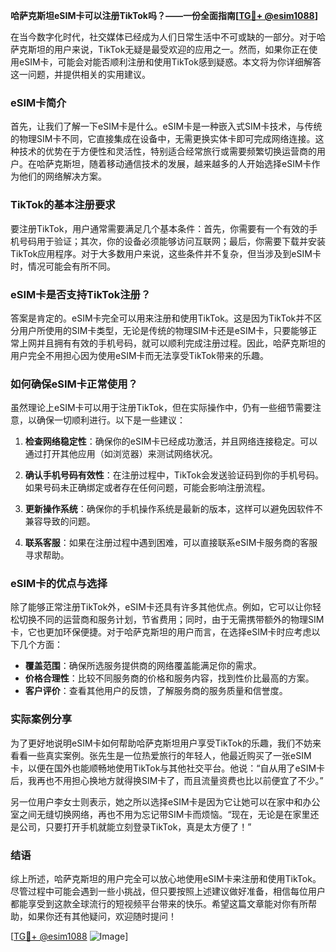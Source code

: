 **哈萨克斯坦eSIM卡可以注册TikTok吗？——一份全面指南[[TG💪+ @esim1088](https://t.me/s/esim1088)]**

在当今数字化时代，社交媒体已经成为人们日常生活中不可或缺的一部分。对于哈萨克斯坦的用户来说，TikTok无疑是最受欢迎的应用之一。然而，如果你正在使用eSIM卡，可能会对能否顺利注册和使用TikTok感到疑惑。本文将为你详细解答这一问题，并提供相关的实用建议。

### eSIM卡简介

首先，让我们了解一下eSIM卡是什么。eSIM卡是一种嵌入式SIM卡技术，与传统的物理SIM卡不同，它直接集成在设备中，无需更换实体卡即可完成网络连接。这种技术的优势在于方便性和灵活性，特别适合经常旅行或需要频繁切换运营商的用户。在哈萨克斯坦，随着移动通信技术的发展，越来越多的人开始选择eSIM卡作为他们的网络解决方案。

### TikTok的基本注册要求

要注册TikTok，用户通常需要满足几个基本条件：首先，你需要有一个有效的手机号码用于验证；其次，你的设备必须能够访问互联网；最后，你需要下载并安装TikTok应用程序。对于大多数用户来说，这些条件并不复杂，但当涉及到eSIM卡时，情况可能会有所不同。

### eSIM卡是否支持TikTok注册？

答案是肯定的。eSIM卡完全可以用来注册和使用TikTok。这是因为TikTok并不区分用户所使用的SIM卡类型，无论是传统的物理SIM卡还是eSIM卡，只要能够正常上网并且拥有有效的手机号码，就可以顺利完成注册过程。因此，哈萨克斯坦的用户完全不用担心因为使用eSIM卡而无法享受TikTok带来的乐趣。

### 如何确保eSIM卡正常使用？

虽然理论上eSIM卡可以用于注册TikTok，但在实际操作中，仍有一些细节需要注意，以确保一切顺利进行。以下是一些建议：

1. **检查网络稳定性**：确保你的eSIM卡已经成功激活，并且网络连接稳定。可以通过打开其他应用（如浏览器）来测试网络状况。
   
2. **确认手机号码有效性**：在注册过程中，TikTok会发送验证码到你的手机号码。如果号码未正确绑定或者存在任何问题，可能会影响注册流程。

3. **更新操作系统**：确保你的手机操作系统是最新的版本，这样可以避免因软件不兼容导致的问题。

4. **联系客服**：如果在注册过程中遇到困难，可以直接联系eSIM卡服务商的客服寻求帮助。

### eSIM卡的优点与选择

除了能够正常注册TikTok外，eSIM卡还具有许多其他优点。例如，它可以让你轻松切换不同的运营商和服务计划，节省费用；同时，由于无需携带额外的物理SIM卡，它也更加环保便捷。对于哈萨克斯坦的用户而言，在选择eSIM卡时应考虑以下几个方面：

- **覆盖范围**：确保所选服务提供商的网络覆盖能满足你的需求。
- **价格合理性**：比较不同服务商的价格和服务内容，找到性价比最高的方案。
- **客户评价**：查看其他用户的反馈，了解服务商的服务质量和信誉度。

### 实际案例分享

为了更好地说明eSIM卡如何帮助哈萨克斯坦用户享受TikTok的乐趣，我们不妨来看看一些真实案例。张先生是一位热爱旅行的年轻人，他最近购买了一张eSIM卡，以便在国外也能顺畅地使用TikTok与其他社交平台。他说：“自从用了eSIM卡后，我再也不用担心换地方就得换SIM卡了，而且流量资费也比以前便宜了不少。”

另一位用户李女士则表示，她之所以选择eSIM卡是因为它让她可以在家中和办公室之间无缝切换网络，再也不用为忘记带SIM卡而烦恼。“现在，无论是在家里还是公司，只要打开手机就能立刻登录TikTok，真是太方便了！”

### 结语

综上所述，哈萨克斯坦的用户完全可以放心地使用eSIM卡来注册和使用TikTok。尽管过程中可能会遇到一些小挑战，但只要按照上述建议做好准备，相信每位用户都能享受到这款全球流行的短视频平台带来的快乐。希望这篇文章能对你有所帮助，如果你还有其他疑问，欢迎随时提问！

[[TG💪+ @esim1088](https://t.me/s/esim1088) ![Image](https://i.postimg.cc/4NQfJmqS/Snipaste-2025-05-13-00-14-12.png)]